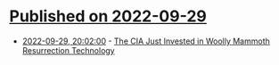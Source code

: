 # [Published on 2022-09-29](index.md)

* [2022-09-29, 20:02:00](https://science.slashdot.org/story/22/09/29/1945207/the-cia-just-invested-in-woolly-mammoth-resurrection-technology?utm_source=rss1.0mainlinkanon&utm_medium=feed) - [The CIA Just Invested in Woolly Mammoth Resurrection Technology](https://science.slashdot.org/story/22/09/29/1945207/the-cia-just-invested-in-woolly-mammoth-resurrection-technology?utm_source=rss1.0mainlinkanon&utm_medium=feed)
